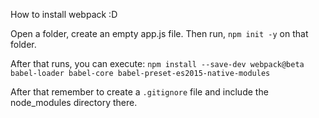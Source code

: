 How to install webpack :D

Open a folder, create an empty app.js file.
Then run, `npm init -y` on that folder.

After that runs, you can execute: 
`npm install --save-dev webpack@beta babel-loader babel-core babel-preset-es2015-native-modules`

After that remember to create a `.gitignore` file and include the node_modules directory there.